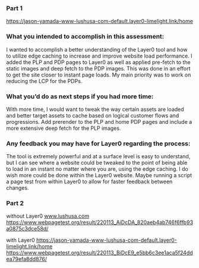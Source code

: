 ### Part 1

https://jason-yamada-www-lushusa-com-default.layer0-limelight.link/home

### What you intended to accomplish in this assessment:
I wanted to accomplish a better understanding of the Layer0 tool and how to utilize edge caching to increase and improve website load performance. I added the PLP and PDP pages to Layer0 as well as applied pre-fetch to the static images and deep fetch to the PDP images. This was done in an effort to get the site closer to instant page loads. My main priority was to work on reducing the LCP for the PDPs.

### What you’d do as next steps if you had more time:
With more time, I would want to tweak the way certain assets are loaded and better target assets to cache based on logical customer flows and progressions. Add prerender to the PLP and home PDP pages and include a more extensive deep fetch for the PLP images.

### Any feedback you may have for Layer0 regarding the process:
The tool is extremely powerful and at a surface level is easy to understand, but I can see where a website could be tweaked to the point of being able to load in an instant no matter where you are, using the edge caching. I do wish more could be done within the Layer0 website. Maybe running a script a page test from within Layer0 to allow for faster feedback between changes.

### Part 2
without Layer0
www.lushusa.com
https://www.webpagetest.org/result/220113_AiDcDA_820aeb4ab746f6ffb93a0875c3dce58d/

with Layer0
https://jason-yamada-www-lushusa-com-default.layer0-limelight.link/home
https://www.webpagetest.org/result/220113_BiDcE9_e5bb6c3ee1aca5f24ddea79efa8dd876/
